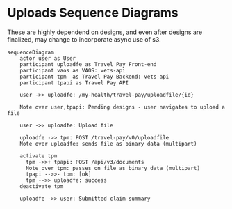 # Uploads Sequence Diagrams

These are highly dependend on designs, and even after designs are finalized, may change to incorporate async use of s3.

```mermaid
sequenceDiagram
    actor user as User
    participant uploadfe as Travel Pay Front-end
    participant vaos as VAOS: vets-api
    participant tpm  as Travel Pay Backend: vets-api
    participant tpapi as Travel Pay API

    user ->> uploadfe: /my-health/travel-pay/uploadfile/{id}

    Note over user,tpapi: Pending designs - user navigates to upload a file

    user ->> uploadfe: Upload file

    uploadfe ->> tpm: POST /travel-pay/v0/uploadfile
    Note over uploadfe: sends file as binary data (multipart)
    
    activate tpm
      tpm ->>+ tpapi: POST /api/v3/documents
      Note over tpm: passes on file as binary data (multipart)
      tpapi -->>- tpm: [ok]
      tpm -->> uploadfe: success
    deactivate tpm

    uploadfe ->> user: Submitted claim summary
```
